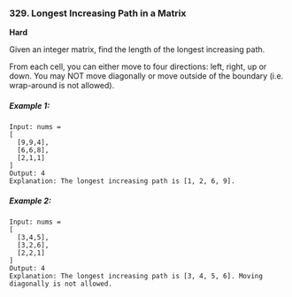 ### 329. Longest Increasing Path in a Matrix
**Hard**

Given an integer matrix, find the length of the longest increasing path.

From each cell, you can either move to four directions: left, right, up or down. You may NOT move diagonally or move outside of the boundary (i.e. wrap-around is not allowed).

##### Example 1:
```
Input: nums =
[
  [9,9,4],
  [6,6,8],
  [2,1,1]
]
Output: 4
Explanation: The longest increasing path is [1, 2, 6, 9].
```

##### Example 2:
```
Input: nums =
[
  [3,4,5],
  [3,2,6],
  [2,2,1]
]
Output: 4
Explanation: The longest increasing path is [3, 4, 5, 6]. Moving diagonally is not allowed.
```